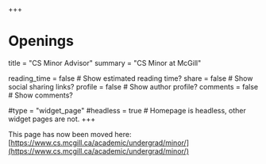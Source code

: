 +++
# Openings
title = "CS Minor Advisor"
summary = "CS Minor at McGill"

reading_time = false  # Show estimated reading time?
share = false  # Show social sharing links?
profile = false  # Show author profile?
comments = false  # Show comments?

#type = "widget_page"
#headless = true  # Homepage is headless, other widget pages are not.
+++

This page has now been moved here: [https://www.cs.mcgill.ca/academic/undergrad/minor/](https://www.cs.mcgill.ca/academic/undergrad/minor/)
